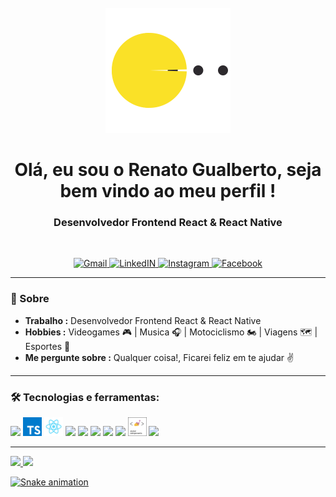 <div align="center">
	<br>
	<img src="https://raw.githubusercontent.com/Aniket965/Aniket965/master/pacman.svg?sanitize=true" width="200" height="200">
</div>

<h1 align="center"> Olá, eu sou o Renato Gualberto, seja bem vindo ao meu perfil !</h1>

<h3 align="center">  Desenvolvedor Frontend React & React Native </h3> <br>

<p align="center">
  <a target="_blank" href="mailto:renatogual@gmail.com">
    <img alt="Gmail" src="https://img.shields.io/badge/Email-%234285F4.svg?&style=flat-square&logo=gmail&logoColor=white" />
  </a>
  <a target="_blank" href="https://www.linkedin.com/in/renatogual/">
    <img alt="LinkedIN" src="https://img.shields.io/badge/LinkedIn-%230077B5.svg?&style=flat-square&logo=linkedin&logoColor=white" />
  </a>
  <a target="_blank" href="https://www.instagram.com/renatogual/">
    <img alt="Instagram" src="https://img.shields.io/badge/Instagram-%23E4405F.svg?&style=flat-square&logo=instagram&logoColor=white" />
  </a>
  <a target="_blank" href="https://www.facebook.com/renato.gualberto.7/">
    <img alt="Facebook" src="https://img.shields.io/badge/Facebook-%231877F2.svg?&style=flat-square&logo=facebook&logoColor=white" />
  </a>
</p>

---------------------------------------------------------------------------------------------------------------------------------------------------------------------------------
### 🤔 Sobre
-  **Trabalho :** Desenvolvedor Frontend React & React Native
-  **Hobbies :** Videogames 🎮  |  Musica :headphones:  |  Motociclismo 🏍️  |  Viagens 🗺️ | Esportes 🏅
-  **Me pergunte sobre :** Qualquer coisa!, Ficarei feliz em te ajudar :v:

---------------------------------------------------------------------------------------------------------------------------------------------------------------------------------

### 🛠️ Tecnologias e ferramentas:
<div>
	<img height="30" src="https://cdn.jsdelivr.net/gh/devicons/devicon/icons/javascript/javascript-original.svg" />
	<img height="30" src="https://raw.githubusercontent.com/github/explore/80688e429a7d4ef2fca1e82350fe8e3517d3494d/topics/typescript/typescript.png">
	<img height="30" src="https://raw.githubusercontent.com/github/explore/80688e429a7d4ef2fca1e82350fe8e3517d3494d/topics/react/react.png">
	<img height="30" src="https://cdn.jsdelivr.net/gh/devicons/devicon/icons/nodejs/nodejs-original.svg">
	<img height="30" src="https://cdn.jsdelivr.net/gh/devicons/devicon/icons/git/git-original.svg" />
	<img height="30" src="https://cdn.jsdelivr.net/gh/devicons/devicon/icons/html5/html5-original.svg" />
	<img height="30" src="https://cdn.jsdelivr.net/gh/devicons/devicon/icons/css3/css3-original.svg">
	<img height="30" src="https://cdn.jsdelivr.net/gh/devicons/devicon/icons/sass/sass-original.svg" />
	<img height="30" src="https://raw.githubusercontent.com/github/explore/80688e429a7d4ef2fca1e82350fe8e3517d3494d/topics/styled-components/styled-components.png">
	<img height="30" src="https://cdn.jsdelivr.net/gh/devicons/devicon/icons/materialui/materialui-original.svg" />
</div>

---------------------------------------------------------------------------------------------------------------------------------------------------------------------------------
<div>
	<a href="https://github.com/seu-usuário-aqui">
	<img height="180em" src="https://github-readme-stats.vercel.app/api/top-langs/?username=renatogual&layout=compact&langs_count=7&theme=dracula"/>
	<img height="180em" src="https://github-readme-stats.vercel.app/api?username=renatogual&show_icons=true&theme=dracula&include_all_commits=true&count_private=true"/>
</div>
	
![Snake animation](https://github.com/renatogual/renatogual/blob/output/github-contribution-grid-snake.svg)

